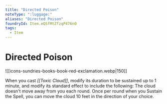 ```yaml
---
title: "Directed Poison"
noteType: ":luggage:"
aliases: "Directed Poison"
foundryId: Item.eQSfMtZfzqP476nO
tags:
  - Item
---
```


# Directed Poison
![[icons-sundries-books-book-red-exclamation.webp|150]]

When you cast _[[Toxic Cloud]]_, modify its duration to be sustained up to 1 minute, and modify its standard effect to include the following: The cloud doesn't move away from you each round. Once per round when you Sustain the Spell, you can move the cloud 10 feet in the direction of your choice.
